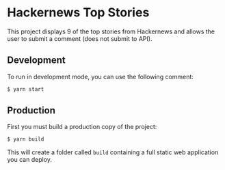 # Hackernews Top Stories

This project displays 9 of the top stories from Hackernews and allows the user to submit a comment (does not submit to API).

## Development

To run in development mode, you can use the following comment:

```bash
$ yarn start
```

## Production

First you must build a production copy of the project:

```bash
$ yarn build
```

This will create a folder called ```build``` containing a full static web application you can deploy.
